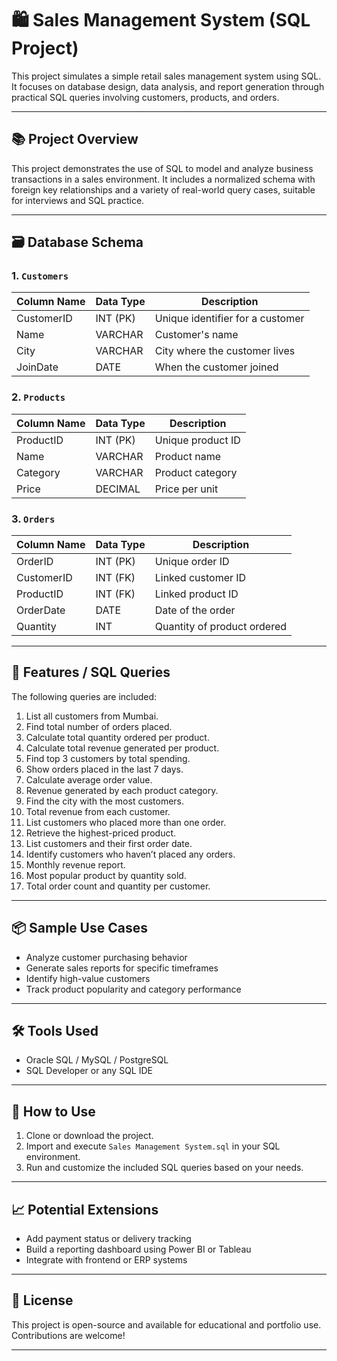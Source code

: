 # 🛍️ Sales Management System (SQL Project)

This project simulates a simple retail sales management system using SQL. It focuses on database design, data analysis, and report generation through practical SQL queries involving customers, products, and orders.

---

## 📚 Project Overview

This project demonstrates the use of SQL to model and analyze business transactions in a sales environment. It includes a normalized schema with foreign key relationships and a variety of real-world query cases, suitable for interviews and SQL practice.

---

## 🗃️ Database Schema

### 1. `Customers`
| Column Name | Data Type | Description                  |
|-------------|-----------|------------------------------|
| CustomerID  | INT (PK)  | Unique identifier for a customer |
| Name        | VARCHAR   | Customer's name              |
| City        | VARCHAR   | City where the customer lives|
| JoinDate    | DATE      | When the customer joined     |

### 2. `Products`
| Column Name | Data Type | Description                  |
|-------------|-----------|------------------------------|
| ProductID   | INT (PK)  | Unique product ID            |
| Name        | VARCHAR   | Product name                 |
| Category    | VARCHAR   | Product category             |
| Price       | DECIMAL   | Price per unit               |

### 3. `Orders`
| Column Name | Data Type | Description                      |
|-------------|-----------|----------------------------------|
| OrderID     | INT (PK)  | Unique order ID                  |
| CustomerID  | INT (FK)  | Linked customer ID               |
| ProductID   | INT (FK)  | Linked product ID                |
| OrderDate   | DATE      | Date of the order                |
| Quantity    | INT       | Quantity of product ordered      |

---

## 🧠 Features / SQL Queries

The following queries are included:

1. List all customers from Mumbai.
2. Find total number of orders placed.
3. Calculate total quantity ordered per product.
4. Calculate total revenue generated per product.
5. Find top 3 customers by total spending.
6. Show orders placed in the last 7 days.
7. Calculate average order value.
8. Revenue generated by each product category.
9. Find the city with the most customers.
10. Total revenue from each customer.
11. List customers who placed more than one order.
12. Retrieve the highest-priced product.
13. List customers and their first order date.
14. Identify customers who haven’t placed any orders.
15. Monthly revenue report.
16. Most popular product by quantity sold.
17. Total order count and quantity per customer.

---

## 📦 Sample Use Cases

- Analyze customer purchasing behavior
- Generate sales reports for specific timeframes
- Identify high-value customers
- Track product popularity and category performance

---

## 🛠️ Tools Used

- Oracle SQL / MySQL / PostgreSQL
- SQL Developer or any SQL IDE

---

## 🚀 How to Use

1. Clone or download the project.
2. Import and execute `Sales Management System.sql` in your SQL environment.
3. Run and customize the included SQL queries based on your needs.

---

## 📈 Potential Extensions

- Add payment status or delivery tracking
- Build a reporting dashboard using Power BI or Tableau
- Integrate with frontend or ERP systems

---

## 📄 License

This project is open-source and available for educational and portfolio use. Contributions are welcome!

---
